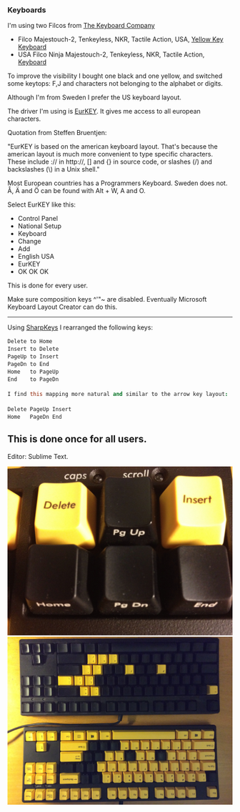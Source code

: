 ### Keyboards

I'm using two Filcos from [The Keyboard Company](http://www.keyboardco.com)

* Filco Majestouch-2, Tenkeyless, NKR, Tactile Action, USA, [Yellow Key Keyboard](http://www.keyboardco.com/keyboard/filco-majestouch-2-tenkeyless-nkr-tactile-action-usa-yellow-key-keyboard.asp)
* USA Filco Ninja Majestouch-2, Tenkeyless, NKR, Tactile Action, [Keyboard](http://www.keyboardco.com/keyboard/usa-filco-ninja-majestouch-2-tenkeyless-nkr-tactile-action-keyboard.asp)

To improve the visibility I bought one black and one yellow, and switched some keytops: F,J and characters not belonging to the alphabet or digits.

Although I'm from Sweden I prefer the US keyboard layout.

The driver I'm using is [EurKEY](http://eurkey.steffen.bruentjen.eu/?lang=en).
It gives me access to all european characters.

Quotation from Steffen Bruentjen:

"EurKEY is based on the american keyboard layout. That's because the american layout is much more convenient to type specific characters. These include :// in http://, [] and {} in source code, or slashes (/) and backslashes (\\) in a Unix shell."

Most European countries has a Programmers Keyboard. Sweden does not.
Å, Ä and Ö can be found with Alt + W, A and O.

Select EurKEY like this:

* Control Panel
* National Setup
* Keyboard
* Change
* Add
* English USA
* EurKEY
* OK OK OK

This is done for every user.

Make sure composition keys ^'"~ are disabled.
Eventually Microsoft Keyboard Layout Creator can do this.

---

Using [SharpKeys](https://github.com/randyrants/sharpkeys) I rearranged the following keys:

```Coffeescript
Delete to Home
Insert to Delete
PageUp to Insert
PageDn to End
Home   to PageUp
End    to PageDn

I find this mapping more natural and similar to the arrow key layout:

Delete PageUp Insert
Home   PageDn End
```
This is done once for all users.
---

Editor: Sublime Text.

![Sixpack](IMG_1702.jpg)
![Keyboards](IMG_0351.JPG)